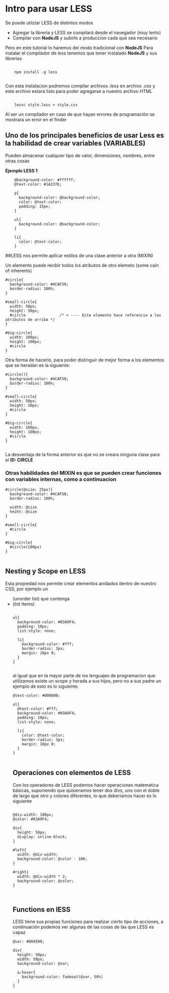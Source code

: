 # Intro para usar LESS 

Se puede utilziar LESS de distintos modos 

* Agregar la libreria y LESS se compilará desde el navegador (muy lento)
* Compilar con **NodeJS** y subirlo a produccion cada que sea necesario


Pero en este tutorial lo haremos del modo tradicional con **NodeJS**
Para instalar el compilador de less tenemos que tener instalado **NodeJS** y sus librerias

```

	npm install -g less


```


Con esta instalacion podremos compilar archivos *.less* en archivo *.css* y este archivo estará listo
para poder agregarse a nuestro archivo HTML

```

	lessc style.less > style.css

```


Al ser un compilador en caso de que hayan errores de programación se mostrara un error en el finder 


## Uno de los principales beneficios de usar Less es la habilidad de crear variables (VARIABLES)

Pueden almacenar cualquier tipo de valor, dimensiones, nombres, entre otras cosas

**Ejemplo LESS 1**


```
	@background-color: #ffffff;
	@text-color: #1A237E;

	p{
	  background-color: @background-color;
	  color: @text-color;
	  padding: 15px;
	}

	ul{
	  background-color: @background-color;
	}

	li{
	  color: @text-color;
	}

```


##LESS nos permite aplicar estilos de una clase anterior a otra (MIXIN)

Un elemento puede recibir todos los atributos de otro elemeto (some cain of inherents)

```
#circle{
  background-color: #4CAF50;
  border-radius: 100%;
}

#small-circle{
  width: 50px;
  height: 50px;
  #circle 				/* < ---- Este elemento hace referencia a los atributos de arriba */
}

#big-circle{
  width: 100px;
  height: 100px;
  #circle
}

```


Otra forma de hacerlo, para poder distinguir de mejor forma a los elementos que se heradan es la siguiente: 

```
#circle(){
  background-color: #4CAF50;
  border-radius: 100%;
}

#small-circle{
  width: 50px;
  height: 50px;
  #circle
}

#big-circle{
  width: 100px;
  height: 100px;
  #circle
}


```

La desventaja de la forma anterior es que no se creara ninguna clase para el **ID: CIRCLE**

### Otras habilidades del MIXIN es que se pueden crear funciones con variables internas, como a continuacion


```
#circle(@size: 25px){
  background-color: #4CAF50;
  border-radius: 100%;

  width: @size
  heiht: @size
}

#small-circle{
  #circle
}

#big-circle{
  #circle(100px)
}


```


## Nesting y Scope en LESS


Esta propiedad nos permite crear elementos anidados dentro de nuestro CSS, por ejemplo un <ul> (unorder list) que contenga <li> (list Items)

```

ul{
  background-color: #03A9F4;
  padding: 10px;
  list-style: none;

  li{
    background-color: #fff;
    border-radius: 3px;
    margin: 10px 0;
  }
}


```


al igual que en la mayor parte de los lenguajes de programacion que utilizamos existe un scope y herada a sus hijos, pero no a sus padre un ejemplo de esto es lo siguiente: 

```
@text-color: #000000;

ul{
  @text-color: #fff;
  background-color: #03A9F4;
  padding: 10px;
  list-style: none;

  li{
    color: @text-color;
    border-radius: 3px;
    margin: 10px 0;
  }
}


```

## Operaciones con elementos de LESS

Con los operadores de LESS podemos hacer operaciones matematica básicas, suponiendo que quisieramos tener dos divs, uno con el doble de largo que otro y colores diferentes, lo que deberiamos hacer es lo siguiente

```

@div-width: 100px;
@color: #03A9F4;

div{
  height: 50px;
  display: inline-block;
}

#left{
  width: @div-width;
  background-color: @color - 100;
}

#right{
  width: @div-width * 2;
  background-color: @color;
}



```



## Functions en lESS 

LESS tiene sus propias funciones para realizar cierto tipo de acciones, a continuación podemos ver algunas de las cosas de las que LESS es capaz 


```
@var: #004590;

div{
  height: 50px;
  width: 50px;
  background-color: @var;

  &:hover{
    background-color: fadeout(@var, 50%)
  }
}


```











